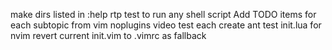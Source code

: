 make dirs listed in :help rtp
test <leader><key> to run any shell script
Add TODO items for each subtopic from vim noplugins video
test each
create ant test init.lua for nvim
revert current init.vim to .vimrc as fallback
